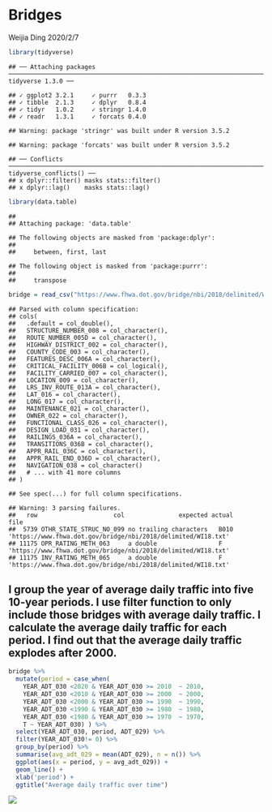 Bridges
================
Weijia Ding
2020/2/7

``` r
library(tidyverse)
```

    ## ── Attaching packages ──────────────────────────────────────────────────────────────────────────────── tidyverse 1.3.0 ──

    ## ✓ ggplot2 3.2.1     ✓ purrr   0.3.3
    ## ✓ tibble  2.1.3     ✓ dplyr   0.8.4
    ## ✓ tidyr   1.0.2     ✓ stringr 1.4.0
    ## ✓ readr   1.3.1     ✓ forcats 0.4.0

    ## Warning: package 'stringr' was built under R version 3.5.2

    ## Warning: package 'forcats' was built under R version 3.5.2

    ## ── Conflicts ─────────────────────────────────────────────────────────────────────────────────── tidyverse_conflicts() ──
    ## x dplyr::filter() masks stats::filter()
    ## x dplyr::lag()    masks stats::lag()

``` r
library(data.table)
```

    ## 
    ## Attaching package: 'data.table'

    ## The following objects are masked from 'package:dplyr':
    ## 
    ##     between, first, last

    ## The following object is masked from 'package:purrr':
    ## 
    ##     transpose

``` r
bridge = read_csv("https://www.fhwa.dot.gov/bridge/nbi/2018/delimited/WI18.txt")
```

    ## Parsed with column specification:
    ## cols(
    ##   .default = col_double(),
    ##   STRUCTURE_NUMBER_008 = col_character(),
    ##   ROUTE_NUMBER_005D = col_character(),
    ##   HIGHWAY_DISTRICT_002 = col_character(),
    ##   COUNTY_CODE_003 = col_character(),
    ##   FEATURES_DESC_006A = col_character(),
    ##   CRITICAL_FACILITY_006B = col_logical(),
    ##   FACILITY_CARRIED_007 = col_character(),
    ##   LOCATION_009 = col_character(),
    ##   LRS_INV_ROUTE_013A = col_character(),
    ##   LAT_016 = col_character(),
    ##   LONG_017 = col_character(),
    ##   MAINTENANCE_021 = col_character(),
    ##   OWNER_022 = col_character(),
    ##   FUNCTIONAL_CLASS_026 = col_character(),
    ##   DESIGN_LOAD_031 = col_character(),
    ##   RAILINGS_036A = col_character(),
    ##   TRANSITIONS_036B = col_character(),
    ##   APPR_RAIL_036C = col_character(),
    ##   APPR_RAIL_END_036D = col_character(),
    ##   NAVIGATION_038 = col_character()
    ##   # ... with 41 more columns
    ## )

    ## See spec(...) for full column specifications.

    ## Warning: 3 parsing failures.
    ##   row                     col               expected actual                                                          file
    ##  5739 OTHR_STATE_STRUC_NO_099 no trailing characters   B010 'https://www.fhwa.dot.gov/bridge/nbi/2018/delimited/WI18.txt'
    ## 11175 OPR_RATING_METH_063     a double                 F    'https://www.fhwa.dot.gov/bridge/nbi/2018/delimited/WI18.txt'
    ## 11175 INV_RATING_METH_065     a double                 F    'https://www.fhwa.dot.gov/bridge/nbi/2018/delimited/WI18.txt'

I group the year of average daily traffic into five 10-year periods. I use filter function to only include those bridges with average daily traffic. I calculate the average daily traffic for each period. I find out that the average daily traffic explodes after 2000.
--------------------------------------------------------------------------------------------------------------------------------------------------------------------------------------------------------------------------------------------------------------------------

``` r
bridge %>%
  mutate(period = case_when(
    YEAR_ADT_030 <2020 & YEAR_ADT_030 >= 2010  ~ 2010,
    YEAR_ADT_030 <2010 & YEAR_ADT_030 >= 2000  ~ 2000,
    YEAR_ADT_030 <2000 & YEAR_ADT_030 >= 1990  ~ 1990,
    YEAR_ADT_030 <1990 & YEAR_ADT_030 >= 1980  ~ 1980,
    YEAR_ADT_030 <1980 & YEAR_ADT_030 >= 1970  ~ 1970,
    T ~ YEAR_ADT_030) ) %>%
  select(YEAR_ADT_030, period, ADT_029) %>%
  filter(YEAR_ADT_030!= 0) %>%
  group_by(period) %>%
  summarise(avg_adt_029 = mean(ADT_029), n = n()) %>%
  ggplot(aes(x = period, y = avg_adt_029)) +
  geom_line() +
  xlab('period') +
  ggtitle("Average daily traffic over time")
```

![](Bridges_Weijia_Ding_files/figure-markdown_github/unnamed-chunk-2-1.png)
